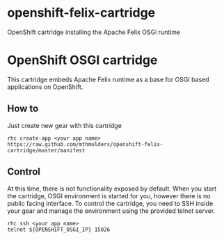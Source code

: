 openshift-felix-cartridge
=========================

OpenShift cartridge installing the Apache Felix OSGi runtime

# OpenShift OSGI cartridge

This cartridge embeds Apache Felix runtime as a base for OSGI based applications on OpenShift.

## How to

Just create new gear with this cartridge

```
rhc create-app <your app name> https://raw.github.com/mthmulders/openshift-felix-cartridge/master/manifest
```

## Control

At this time, there is not functionality exposed by default. When you start the cartridge, OSGI environment is started for you, however there is no public facing interface. To control the cartridge, you need to SSH inside your gear and manage the environment using the provided telnet server.

```
rhc ssh <your app name>
telnet ${OPENSHIFT_OSGI_IP} 15026
```